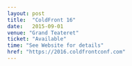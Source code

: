 ```yaml
---
layout: post
title:  "ColdFront 16"
date:   2015-09-01
venue: "Grand Teateret"
ticket: "Available"
time: "See Website for details"
href: "https://2016.coldfrontconf.com"
---
```

<!-- fill in the URL of your event host page if you haven't enough information for a detail page, so the event link won't point on the detail page at all -->
